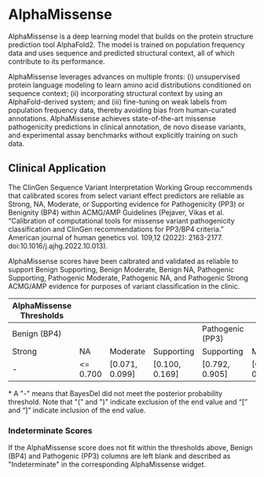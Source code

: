# AlphaMissense

AlphaMissense is a deep learning model that builds on the protein structure prediction tool AlphaFold2. The model is trained on population frequency data and uses sequence and predicted structural context, all of which contribute to its performance.

AlphaMissense leverages advances on multiple fronts: (i) unsupervised protein language modeling to learn amino acid distributions conditioned on sequence context; (ii) incorporating structural context by using an AlphaFold-derived system; and (iii) fine-tuning on weak labels from population frequency data, thereby avoiding bias from human-curated annotations. AlphaMissense achieves state-of-the-art missense pathogenicity predictions in clinical annotation, de novo disease variants, and experimental assay benchmarks without explicitly training on such data.

## Clinical Application

The ClinGen Sequence Variant Interpretation Working Group reccommends that calibrated scores from select variant effect predictors are reliable as Strong, NA, Moderate, or Supporting evidence for Pathogenicity (PP3) or Benignity (BP4) within ACMG/AMP Guidelines (Pejaver, Vikas et al. “Calibration of computational tools for missense variant pathogenicity classification and ClinGen recommendations for PP3/BP4 criteria.” American journal of human genetics vol. 109,12 (2022): 2163-2177. doi:10.1016/j.ajhg.2022.10.013).

AlphaMissense scores have been calbrated and validated as reliable to support Benign Supporting, Benign Moderate, Benign NA, Pathogenic Supporting, Pathogenic Moderate, Pathogenic NA, and Pathogenic Strong ACMG/AMP evidence for purposes of variant classification in the clinic.

| AlphaMissense Thresholds |                 |                |                |                |                |                |                |                |
|--------------|-----------------|----------------|----------------|----------------|----------------|----------------|----------------|----------------|
| Benign (BP4) |||| Pathogenic (PP3)|
|Strong   |NA      |Moderate     |Supporting   |Supporting   |Moderate     |NA      |Strong   |
|-|<= 0.700|[0.071, 0.099]|[0.100, 0.169]|[0.792, 0.905]|[0.906, 0.971]|	[0.972, 0.989]|≥0.990|

\* A "-" means that BayesDel did not meet the posterior probability threshold. Note that "(" and ")" indicate exclusion of the end value and “[” and “]” indicate inclusion of the end value.

### Indeterminate Scores

If the AlphaMissense score does not fit within the thresholds above, Benign (BP4) and Pathogenic (PP3) columns are left blank and described as "Indeterminate" in the corresponding AlphaMissense widget.